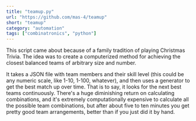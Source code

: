 ```yaml
---
title: "teamup.py"
url: "https://github.com/mas-4/teamup"
short: "teamup"
category: "automation"
tags: ["combinatronics", "python"]
---
```


This script came about because of a family tradition of playing Christmas
Trivia. The idea was to create a computerized method for achieving the closest
balanced teams of arbitrary size and number.

It takes a JSON file with team members and their skill level (this could be any
numeric scale, like 1-10, 1-100, whatever), and then uses a generator to get the
best match up over time. That is to say, it looks for the next best teams
continuously. There's a huge diminishing return on calculating combinations, and
it's extremely computationally expensive to calculate all the possible team
combinations, but after about five to ten minutes you get pretty good team
arrangements, better than if you just did it by hand.

